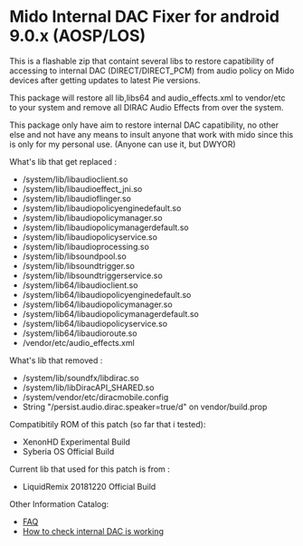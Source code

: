 # Mido Internal DAC Fixer for android 9.0.x (AOSP/LOS)

This is a flashable zip that containt several libs to restore capatibility of accessing to internal DAC (DIRECT/DIRECT_PCM) from audio policy on Mido devices after getting updates to latest Pie versions.

This package will restore all lib,libs64 and audio_effects.xml to vendor/etc to your system and remove all DIRAC Audio Effects from over the system.

This package only have aim to restore internal DAC capatibility, no other else and not have any means to insult anyone that work with mido since this is only for my personal use. (Anyone can use it, but DWYOR)

What's lib that get replaced :
- /system/lib/libaudioclient.so
- /system/lib/libaudioeffect_jni.so
- /system/lib/libaudioflinger.so
- /system/lib/libaudiopolicyenginedefault.so
- /system/lib/libaudiopolicymanager.so
- /system/lib/libaudiopolicymanagerdefault.so
- /system/lib/libaudiopolicyservice.so
- /system/lib/libaudioprocessing.so
- /system/lib/libsoundpool.so
- /system/lib/libsoundtrigger.so
- /system/lib/libsoundtriggerservice.so
- /system/lib64/libaudioclient.so
- /system/lib64/libaudiopolicyenginedefault.so
- /system/lib64/libaudiopolicymanager.so
- /system/lib64/libaudiopolicymanagerdefault.so
- /system/lib64/libaudiopolicyservice.so
- /system/lib64/libaudioroute.so
- /vendor/etc/audio_effects.xml

What's lib that removed :
- /system/lib/soundfx/libdirac.so
- /system/lib/libDiracAPI_SHARED.so
- /system/vendor/etc/diracmobile.config
- String "/persist.audio.dirac.speaker=true/d" on vendor/build.prop

Compatibitily ROM of this patch (so far that i tested):
- XenonHD Experimental Build
- Syberia OS Official Build

Current lib that used for this patch is from :
- LiquidRemix 20181220 Official Build

Other Information Catalog:
- [FAQ](https://github.com/Nicklas373/Internal_DAC_Fixer/blob/master/docs/FAQ.md)
- [How to check internal DAC is working](https://github.com/Nicklas373/Internal_DAC_Fixer/blob/master/docs/Neutron.md)